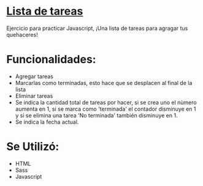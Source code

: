 # [Lista de tareas](https://alexinzunzav.github.io/tareas/)
Ejercicio para practicar Javascript, ¡Una lista de tareas para agragar tus quehaceres! 


# Funcionalidades:
- Agregar tareas
- Marcarlas como terminadas, esto hace que se desplacen al final de la lista
- Eliminar tareas
- Se indica la cantidad total de tareas por hacer, si se crea uno el nùmero aumenta en 1, si se marca como 'terminada' el contador disminuye en 1 y si se elimina una tarea 'No terminada' también disminuye en 1.
- Se indica la fecha actual. 

# Se Utilizó: 
- HTML
- Sass
- Javascript
